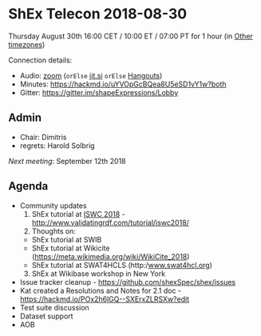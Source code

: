# ShEx Telecon 2018-08-30

Thursday August 30th 16:00 CET / 10:00 ET / 07:00 PT for 1 hour (in [Other timezones](https://www.timeanddate.com/worldclock/fixedtime.html?msg=ShEx+CG&iso=20180830T16&p1=195&ah=1))

Connection details:

* Audio: [zoom](https://zoom.us/j/441496948) (`orElse` [jit.si](https://meet.jit.si/ShEx) `orElse` [Hangouts](http://tinyurl.com/ShEx-hangouts))
* Minutes: https://hackmd.io/uYVOpGcBQea8U5eSD1vY1w?both
* Gitter: https://gitter.im/shapeExpressions/Lobby

## Admin

 * Chair: Dimitris
 * regrets: Harold Solbrig

*Next meeting*: September 12th 2018



## Agenda
 * Community updates 
   1. ShEx tutorial at [ISWC 2018](http://iswc2018.semanticweb.org/) - http://www.validatingrdf.com/tutorial/iswc2018/
   2. Thoughts on:
     * ShEx tutorial at SWIB
     * ShEx tutorial at Wikicite (https://meta.wikimedia.org/wiki/WikiCite_2018)
     * ShEx tutorial at SWAT4HCLS (http:/www.swat4hcl.org)
   3. ShEx at Wikibase workshop in New York
 * Issue tracker cleanup - https://github.com/shexSpec/shex/issues
 * Kat created a Resolutions and Notes for 2.1 doc - https://hackmd.io/POx2h6lGQ--SXErxZLRSXw?edit
 * Test suite discussion
 * Dataset support
 * AOB 
